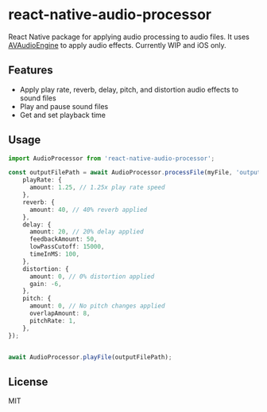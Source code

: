 # react-native-audio-processor

React Native package for applying audio processing to audio files. It uses [AVAudioEngine](https://developer.apple.com/documentation/avfaudio/audio_engine) to apply audio effects. Currently WIP and iOS only.

## Features
* Apply play rate, reverb, delay, pitch, and distortion audio effects to sound files
* Play and pause sound files
* Get and set playback time

## Usage

```ts
import AudioProcessor from 'react-native-audio-processor';

const outputFilePath = await AudioProcessor.processFile(myFile, 'output.m4a' {
    playRate: {
      amount: 1.25, // 1.25x play rate speed
    },
    reverb: {
      amount: 40, // 40% reverb applied
    },
    delay: {
      amount: 20, // 20% delay applied
      feedbackAmount: 50,
      lowPassCutoff: 15000,
      timeInMS: 100,
    },
    distortion: {
      amount: 0, // 0% distortion applied
      gain: -6,
    },
    pitch: {
      amount: 0, // No pitch changes applied
      overlapAmount: 8,
      pitchRate: 1,
    },
});


await AudioProcessor.playFile(outputFilePath);
```

## License

MIT
